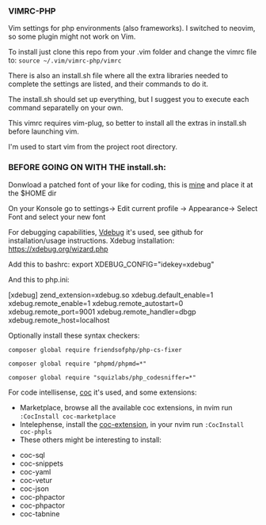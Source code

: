 ### VIMRC-PHP

Vim settings for php environments (also frameworks). I switched to neovim, so some plugin might not work on Vim.

To install just clone this repo from your .vim folder and change the vimrc file to:
`source ~/.vim/vimrc-php/vimrc`

There is also an install.sh file where all the extra libraries needed to complete the settings are listed, and their commands to do it.

The install.sh should set up everything, but I suggest you to execute each command separatelly on your own.

This vimrc requires vim-plug, so better to install all the extras in install.sh before launching vim.

I'm used to start vim from the project root directory.


### BEFORE GOING ON WITH THE install.sh:

Donwload a patched font of your like for coding, this is [mine](https://github.com/ryanoasis/nerd-fonts/blob/master/patched-fonts/SourceCodePro/Medium/complete/Sauce%20Code%20Pro%20Medium%20Nerd%20Font%20Complete%20Mono.ttf) and place it at the $HOME dir

On your Konsole go to
    settings-> Edit current profile -> Appearance-> Select Font
and select your new font

For debugging capabilities, [Vdebug](https://github.com/vim-vdebug/vdebug) it's used, see github for installation/usage instructions. 
Xdebug installation: https://xdebug.org/wizard.php

Add this to bashrc: 
export XDEBUG_CONFIG="idekey=xdebug"

And this to php.ini:

[xdebug]
zend_extension=xdebug.so
xdebug.default_enable=1
xdebug.remote_enable=1
xdebug.remote_autostart=0
xdebug.remote_port=9001
xdebug.remote_handler=dbgp
xdebug.remote_host=localhost

Optionally install these syntax checkers:

`composer global require friendsofphp/php-cs-fixer`

`composer global require "phpmd/phpmd=*"`

`composer global require "squizlabs/php_codesniffer=*"`

For code intellisense, [coc](https://github.com/neoclide/coc.nvim) it's used, and some extensions:
* Marketplace, browse all the available coc extensions, in nvim run `:CocInstall coc-marketplace`
* Intelephense, install the [coc-extension](https://github.com/marlonfan/coc-phpls), in your nvim run `:CocInstall coc-phpls`
* These others might be interesting to install:
- coc-sql
- coc-snippets
- coc-yaml
- coc-vetur
- coc-json
- coc-phpactor
- coc-phpactor
- coc-tabnine

